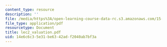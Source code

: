 ```yaml
---
content_type: resource
description: ''
file: /media/https%3A/open-learning-course-data-rc.s3.amazonaws.com/15-414-financial-management-summer-2003/14e6c6c35e31be6342adf2040ab7bf3a_lec2_valuation.pdf
file_type: application/pdf
resourcetype: Document
title: lec2_valuation.pdf
uid: 14e6c6c3-5e31-be63-42ad-f2040ab7bf3a
---
```

